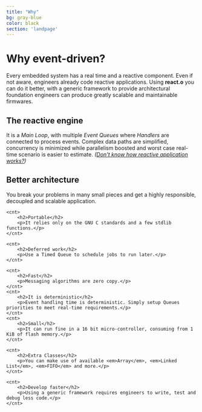 ```yaml
---
title: "Why"
bg: gray-blue
color: black
section: 'landpage'
---
```


<h1>Why event-driven?</h1>

<cnt>
    <p>
    Every embedded system has a real time and a reactive component. Even if not aware, engineers already code reactive applications.
    Using <strong>react.o</strong> you can do it better, with a generic framework to provide architectural foundation
    engineers can produce greatly scalable and maintainable firmwares.
    </p>
</cnt>



<cnt>
    <h2>The reactive engine</h2>
    <p>It is a <em>Main Loop</em>, with multiple <em>Event Queues</em> where <em>Handlers</em> are connected to process events.
    Complex data paths are simplified,
    concurrency is minimized while parallelism boosted and
    worst case real-time scenario is easier to estimate.
    <em>(<a href="https://gist.github.com/staltz/868e7e9bc2a7b8c1f754">Don't know how reactive application works?</a>)</em>
    </p>
</cnt>

<div class="container columned">
    <cnt>
        <h2>Better architecture</h2>
        <p>You break your problems in many small pieces and get a highly responsible, decoupled and scalable application.</p>
    </cnt>

    <cnt>
        <h2>Portable</h2>
        <p>It relies only on the GNU C standards and a few stdlib functions.</p>
    </cnt>

    <cnt>
        <h2>Deferred work</h2>
        <p>Use a Timed Queue to schedule jobs to run later.</p>
    </cnt>

    <cnt>
        <h2>Fast</h2>
        <p>Messaging algorithms are zero copy.</p>
    </cnt>
    <cnt>
        <h2>It is deterministic</h2>
        <p>Event handling time is deterministic. Simply setup Queues priorities to meet real-time requirements.</p>
    </cnt>
    <cnt>
        <h2>Small</h2>
        <p>It can run fine in a 16 bit micro-controller, consuming from 1 KiB of flash memory.</p>
    </cnt>

    <cnt>
        <h2>Extra Classes</h2>
        <p>You can make use of available <em>Array</em>, <em>Linked List</em>, <em>FIFO</em> and more.</p>
    </cnt>

    <cnt>
        <h2>Develop faster</h2>
        <p>Using a generic framework requires engineers to write, test and debug less code.</p>
    </cnt>
</div>
